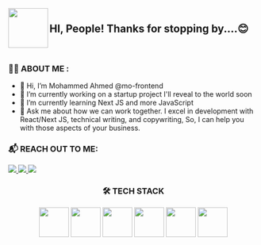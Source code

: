 <img align="left" src="https://blog.joypixels.com/content/images/2019/06/waving_hand_sign_1024.gif" width="80">
<h2> HI, People! Thanks for stopping by....😊</h2>

<br clear="left" />

### 🙋‍♂️ ABOUT ME  :

- 🤝 Hi, I’m Mohammed Ahmed @mo-frontend
- 🔭 I’m currently working on a startup project I'll reveal to the world soon
- 🌱 I’m currently learning Next JS and more JavaScript
- 💬 Ask me about how we can work together. I excel in development with React/Next JS, technical writing, and copywriting, So, I can help you with those aspects of your business.
  
### 📬 REACH OUT TO ME:
<p align="left">
<a href="https://twitter.com/Mohamma14270561">
<img src="https://img.shields.io/badge/Twitter-1DA1F2.svg?style=for-the-badge&logo=Twitter&logoColor=white">
</a>
<a href="https://github.com/mo-frontend">
<img src="https://img.shields.io/badge/GitHub-181717.svg?style=for-the-badge&logo=GitHub&logoColor=white">
</a>
<a href="https://www.linkedin.com/in/mohammed-ahemd-68a872282/">
<img src="https://img.shields.io/badge/LinkedIn-0A66C2.svg?style=for-the-badge&logo=LinkedIn&logoColor=white">
</a>

<h3 align="center"> 🛠 TECH STACK </h3>
<p align="center">
<img src="https://img.icons8.com/external-tal-revivo-green-tal-revivo/344/external-mongodb-a-cross-platform-document-oriented-database-program-logo-green-tal-revivo.png" width="60" />
<img src="https://www.orangemantra.com/wp-content/uploads/2019/05/expressjs-icon.png" width="60" />
<img src="https://img.icons8.com/ultraviolet/2x/react--v2.gif" width="60" />
<img src="https://img.icons8.com/color/344/nodejs.png" width="60" />
<img src="https://img.icons8.com/color/344/tailwindcss.png" width="60" />
<img src="https://img.icons8.com/external-tal-revivo-filled-tal-revivo/344/external-netlify-a-cloud-computing-company-that-offers-hosting-and-serverless-backend-services-for-static-websites-logo-filled-tal-revivo.png" width="60" />






<!---
mo-frontend/mo-frontend is a ✨ special ✨ repository because its `README.md` (this file) appears on your GitHub profile.
You can click the Preview link to take a look at your changes.
--->
